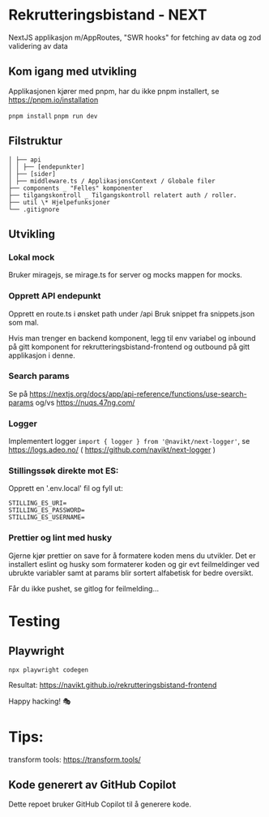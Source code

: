 # Rekrutteringsbistand - NEXT

NextJS applikasjon m/AppRoutes, "SWR hooks" for fetching av data og zod validering av data

## Kom igang med utvikling

Applikasjonen kjører med pnpm, har du ikke pnpm installert, se https://pnpm.io/installation

`pnpm install`
`pnpm run dev`

## Filstruktur

```
│ ├── api
│ │ ├── [endepunkter]
│ ├── [sider]
│ ├── middleware.ts / ApplikasjonsContext / Globale filer
├── components _ "Felles" komponenter
├── tilgangskontroll _ Tilgangskontroll relatert auth / roller.
├── util \* Hjelpefunksjoner
└── .gitignore
```

## Utvikling

### Lokal mock

Bruker miragejs, se mirage.ts for server og mocks mappen for mocks.

### Opprett API endepunkt

Opprett en route.ts i ønsket path under /api
Bruk snippet fra snippets.json som mal.

Hvis man trenger en backend komponent, legg til env variabel og inbound på gitt komponent for rekrutteringsbistand-frontend og outbound på gitt applikasjon i denne.

### Search params

Se på https://nextjs.org/docs/app/api-reference/functions/use-search-params og/vs https://nuqs.47ng.com/

### Logger

Implementert logger `import { logger } from '@navikt/next-logger'`, se https://logs.adeo.no/ ( https://github.com/navikt/next-logger )

### Stillingssøk direkte mot ES:

Opprett en '.env.local' fil og fyll ut:

```
STILLING_ES_URI=
STILLING_ES_PASSWORD=
STILLING_ES_USERNAME=
```

### Prettier og lint med husky

Gjerne kjør prettier on save for å formatere koden mens du utvikler.
Det er installert eslint og husky som formaterer koden og gir evt feilmeldinger ved ubrukte variabler samt at params blir sortert alfabetisk for bedre oversikt.

Får du ikke pushet, se gitlog for feilmelding...

# Testing

## Playwright

`npx playwright codegen`

Resultat: https://navikt.github.io/rekrutteringsbistand-frontend

Happy hacking! 🎭

# Tips:

transform tools: https://transform.tools/

## Kode generert av GitHub Copilot

Dette repoet bruker GitHub Copilot til å generere kode.

